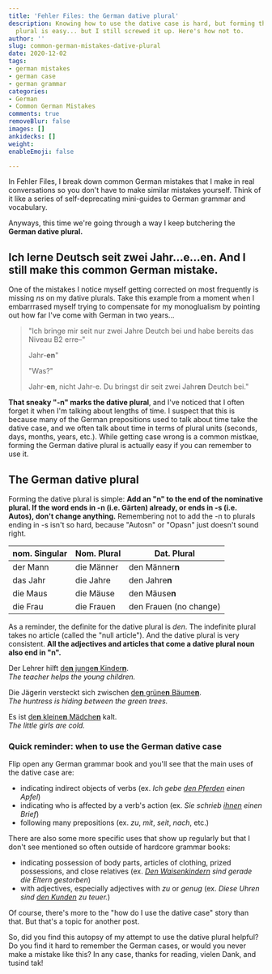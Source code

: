 ```yaml
---
title: 'Fehler Files: the German dative plural'
description: Knowing how to use the dative case is hard, but forming the German dative
  plural is easy... but I still screwed it up. Here's how not to.
author: ''
slug: common-german-mistakes-dative-plural
date: 2020-12-02
tags:
- german mistakes
- german case
- german grammar
categories:
- German
- Common German Mistakes
comments: true
removeBlur: false
images: []
ankidecks: []
weight: 
enableEmoji: false

---
```

In Fehler Files, I break down common German mistakes that I make in real conversations so you don't have to make similar mistakes yourself. Think of it like a series of self-deprecating mini-guides to German grammar and vocabulary.

Anyways, this time we're going through a way I keep butchering the **German dative plural.**

<!--more-->

## Ich lerne Deutsch seit zwei Jahr…e…en. And I still make this common German mistake.

One of the mistakes I notice myself getting corrected on most frequently is missing *ns* on my dative plurals. Take this example from a moment when I embarrrased myself trying to compensate for my monoglualism by pointing out how far I've come with German in two years…

> "Ich bringe mir seit nur zwei Jahre Deutch bei und habe bereits das Niveau B2 erre–"
>
> Jahr-**en**"
>
> "Was?"
>
> Jahr-**en**, nicht Jahr-e. Du bringst dir seit zwei Jahr**en** Deutch bei."  

**That sneaky "-n" marks the dative plural**, and I've noticed that I often forget it when I'm talking about lengths of time. I suspect that this is because many of the German prepositions used to talk about time take the dative case, and we often talk about time in terms of plural units (seconds, days, months, years, etc.). While getting case wrong is a common mistkae, forming the German dative plural is actually easy if you can remember to use it.

## The German dative plural

Forming the dative plural is simple: **Add an "n" to the end of the nominative plural. If the word ends in -n (i.e. Gärten) already, or ends in -s (i.e. Autos), don't change anything.** Remembering not to add the -n to plurals ending in -s isn't so hard, because "Autosn" or "Opasn" just doesn't sound right. 

| nom. Singular | Nom. Plural | Dat. Plural            |
| ------------- | ----------- | ---------------------- |
| der Mann      | die Männer  | den Männer**n**        |
| das Jahr      | die Jahre   | den Jahre**n**         |
| die Maus      | die Mäuse   | den Mäuse**n**         |
| die Frau      | die Frauen  | den Frauen (no change) |

As a reminder, the definite for the dative plural is *den*. The indefinite plural takes no article (called the "null article"). And the dative plural is very consistent. **All the adjectives and articles that come a dative plural noun also end in "n".**

Der Lehrer hilft <u>de**n** junge**n** Kinder**n**</u>. <br>
*The teacher helps the young children.*

Die Jägerin versteckt sich zwischen <u>de**n** grüne**n** Bäume**n**</u>. <br>
*The huntress is hiding between the green trees.*

Es ist <u>de**n** kleine**n** Mädche**n**</u> kalt.<br>
*The little girls are cold.*

### Quick reminder: when to use the German dative case

Flip open any German grammar book and you'll see that the main uses of the dative case are:

* indicating indirect objects of verbs (ex. *Ich gebe <u>den Pferden</u> einen Apfel*)
* indicating who is affected by a verb's action (ex. *Sie schrieb <u>ihnen</u> einen Brief*)
* following many prepositions (ex. *zu*, *mit*, *seit*, *nach*, etc.)

There are also some more specific uses that show up regularly but that I don't see mentioned so often outside of hardcore grammar books:

* indicating possession of body parts, articles of clothing, prized possessions, and close relatives (ex. *<u>Den Waisenkindern</u> sind gerade die Eltern gestorben*)
* with adjectives, especially adjectives with *zu* or *genug* (ex. *Diese Uhren sind <u>den Kunden</u> zu teuer.*)

Of course, there's more to the "how do I use the dative case" story than that. But that's a topic for another post.

So, did you find this autopsy of my attempt to use the dative plural helpful? Do you find it hard to remember the German cases, or would you never make a mistake like this? In any case, thanks for reading, vielen Dank, and tusind tak!